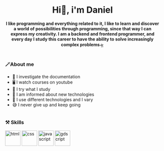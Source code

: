 <div align="center">
    <h1>Hi👋, i'm Daniel</h1>
</div>

<div align="center">
    <p><b>I like programming and everything related to it, I like to learn and discover a world of possibilities through programming, since that way I can express my creativity. I am a backend and frontend programmer, and every day I study this career to have the ability to solve increasingly complex problems</b>🛸</p>
    <img src="https://www.gifsanimados.org/data/media/562/linea-imagen-animada-0387.gif" border="0" width="100%" height="2px"/>
</div>

### 🪄About me

- 📖 I investigate the documentation
- 🖥️ I watch courses on youtube
- 🧩 I try what I study
- 🔎 I am informed about new technologies
- 🎨 I use different technologies and I vary
- 😅 I never give up and keep going

<img src="https://www.gifsanimados.org/data/media/562/linea-imagen-animada-0387.gif" border="0" width="100%" height="2px"/>

### ⚒️ Skills

<div id="Skills">
    <img src="https://cdn-icons-png.flaticon.com/512/174/174854.png" alt="html" title="html" width="50px" height="50px">
    <img src="https://i.postimg.cc/bNPQqqP7/pngwing-com-6.png" alt="css" title="css" width="50px" height="50px">
    <img src="https://upload.wikimedia.org/wikipedia/commons/6/6a/JavaScript-logo.png" alt="javascript" title="javascript" width="50px" height="50px">
    <img src="https://upload.wikimedia.org/wikipedia/commons/6/6a/Godot_icon.svg" alt="gdscript" title="gdscript" width="50px" height="50px">
</div>
